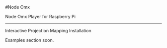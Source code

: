 #Node Omx

Node Omx Player for Raspberry Pi

---

Interactive Projection Mapping Installation

Examples section soon.
